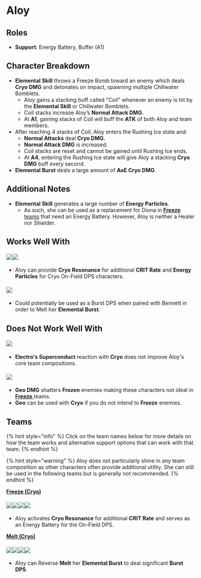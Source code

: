 # Aloy

## Roles

* **Support**: Energy Battery, Buffer (A1)

## Character Breakdown

* **Elemental Skill** throws a Freeze Bomb toward an enemy which deals **Cryo DMG** and detonates on impact, spawning multiple Chillwater Bomblets.
  * Aloy gains a stacking buff called "Coil" whenever an enemy is hit by the **Elemental Skill** or Chillwater Bomblets.
  * Coil stacks increase Aloy’s **Normal Attack DMG**.
  * At **A1**, gaining stacks of Coil will buff the **ATK** of both Aloy and team members.
* After reaching 4 stacks of Coil, Aloy enters the Rushing Ice state and:
  * **Normal Attacks** deal **Cryo DMG.**
  * **Normal Attack DMG** is increased.
  * Coil stacks are reset and cannot be gained until Rushing Ice ends.
  * At **A4**, entering the Rushing Ice state will give Aloy a stacking **Cryo DMG** buff every second.
* **Elemental Burst** deals a large amount of **AoE Cryo DMG**.

## Additional Notes

* **Elemental Skill** generates a large number of **Energy Particles**.
  * As such, she can be used as a replacement for Diona in [**Freeze** teams](../../teams/freeze.md) that need an Energy Battery. However, Aloy is neither a Healer nor Shielder.

## Works Well With

#### ![](../../.gitbook/assets/ui\_avataricon\_ganyu.png)![](../../.gitbook/assets/ui\_avataricon\_ayaka.png)

* Aloy can provide **Cryo Resonance** for additional **CRIT Rate** and **Energy Particles** for Cryo On-Field DPS characters.

#### ![](../../.gitbook/assets/ui\_avataricon\_bennett.png)

* Could potentially be used as a Burst DPS when paired with Bennett in order to Melt her **Elemental Burst**.

## Does Not Work Well With

#### ![](../../.gitbook/assets/ui\_icon\_electro.webp)

* **Electro's Superconduct** reaction with **Cryo** does not improve Aloy's core team compositions.

#### ![](../../.gitbook/assets/ui\_icon\_geo.webp)

* **Geo DMG** shatters **Frozen** enemies making these characters not ideal in [**Freeze** ](../../teams/freeze.md)teams.
* **Geo** can be used with **Cryo** if you do not intend to **Freeze** enemies.

## Teams

{% hint style="info" %}
Click on the team names below for more details on how the team works and alternative support options that can work with that team.
{% endhint %}

{% hint style="warning" %}
Aloy does not particularly shine in any team composition as other characters often provide additional utility. She can still be used in the following teams but is generally not recommended.
{% endhint %}

[**Freeze (Cryo)**](../../teams/freeze.md)

#### ![](../../.gitbook/assets/ui\_avataricon\_ayaka.png)![](../../.gitbook/assets/ui\_avataricon\_mona.png)![](../../.gitbook/assets/ui\_avataricon\_aloy.png)![](../../.gitbook/assets/ui\_avataricon\_jean.png)

* Aloy activates **Cryo Resonance** for additional **CRIT Rate** and serves as an Energy Battery for the On-Field DPS.

[**Melt (Cryo)**](../../teams/reverse-melt.md)

#### ![](../../.gitbook/assets/ui\_avataricon\_aloy.png)![](../../.gitbook/assets/ui\_avataricon\_klee.png)![](../../.gitbook/assets/ui\_avataricon\_kazuha.png)![](../../.gitbook/assets/ui\_avataricon\_bennett.png)

* Aloy can Reverse **Melt** her **Elemental Burst** to deal significant **Burst DPS**.
